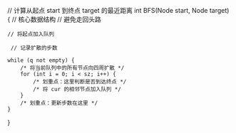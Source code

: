 // 计算从起点 start 到终点 target 的最近距离
int BFS(Node start, Node target) {
     // 核心数据结构
     // 避免走回头路
    
    // 将起点加入队列
    
     // 记录扩散的步数

    while (q not empty) {
        /* 将当前队列中的所有节点向四周扩散 */
        for (int i = 0; i < sz; i++) {
            /* 划重点：这里判断是否到达终点 */
            /* 将 cur 的相邻节点加入队列 */
        }
        /* 划重点：更新步数在这里 */
    }
}
